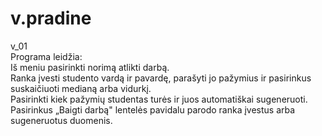 # v.pradine
v_01  
Programa leidžia:  
Iš meniu pasirinkti norimą atlikti darbą.   
Ranka įvesti studento vardą ir pavardę, parašyti jo pažymius ir pasirinkus suskaičiuoti medianą arba vidurkį.  
Pasirinkti kiek pažymių studentas turės ir juos automatiškai sugeneruoti.  
Pasirinkus „Baigti darbą" lentelės pavidalu parodo ranka įvestus arba sugeneruotus duomenis.  

